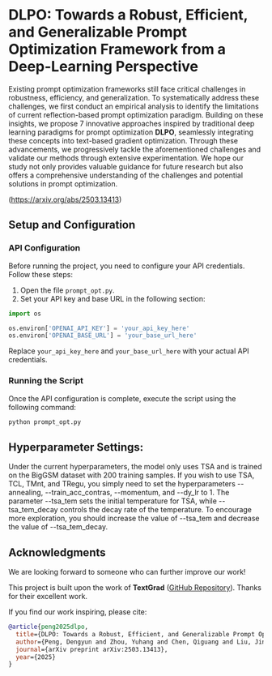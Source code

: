 # DLPO: Towards a Robust, Efficient, and Generalizable Prompt Optimization Framework from a Deep-Learning Perspective

Existing prompt optimization frameworks still face critical challenges in robustness, efficiency, and generalization.
To systematically address these challenges, we first conduct an empirical analysis to identify the limitations of current reflection-based prompt optimization paradigm.
Building on these insights, we propose 7 innovative approaches inspired by traditional deep learning paradigms for prompt optimization **DLPO**, seamlessly integrating these concepts into text-based gradient optimization. 
Through these advancements, we progressively tackle the aforementioned challenges and validate our methods through extensive experimentation.
We hope our study not only provides valuable guidance for future research but also offers a comprehensive understanding of the challenges and potential solutions in prompt optimization.

(https://arxiv.org/abs/2503.13413)

## Setup and Configuration

### API Configuration

Before running the project, you need to configure your API credentials. Follow these steps:

1. Open the file `prompt_opt.py`.
2. Set your API key and base URL in the following section:

```python
import os

os.environ['OPENAI_API_KEY'] = 'your_api_key_here'
os.environ['OPENAI_BASE_URL'] = 'your_base_url_here'
```

Replace `your_api_key_here` and `your_base_url_here` with your actual API credentials.

### Running the Script

Once the API configuration is complete, execute the script using the following command:

```bash
python prompt_opt.py
```

## Hyperparameter Settings: 

Under the current hyperparameters, the model only uses TSA and is trained on the BigGSM dataset with 200 training samples. If you wish to use TSA, TCL, TMnt, and TRegu, you simply need to set the hyperparameters --annealing, --train_acc_contras, --momentum, and --dy_lr to 1. The parameter --tsa_tem sets the initial temperature for TSA, while --tsa_tem_decay controls the decay rate of the temperature. To encourage more exploration, you should increase the value of --tsa_tem and decrease the value of --tsa_tem_decay.

## Acknowledgments

We are looking forward to someone who can further improve our work!

This project is built upon the work of **TextGrad** ([GitHub Repository](https://github.com/zou-group/textgrad)). Thanks for their excellent work.

If you find our work inspiring, please cite:

```bibtex
@article{peng2025dlpo,
  title={DLPO: Towards a Robust, Efficient, and Generalizable Prompt Optimization Framework from a Deep-Learning Perspective},
  author={Peng, Dengyun and Zhou, Yuhang and Chen, Qiguang and Liu, Jinhao and Chen, Jingjing and Qin, Libo},
  journal={arXiv preprint arXiv:2503.13413},
  year={2025}
}
